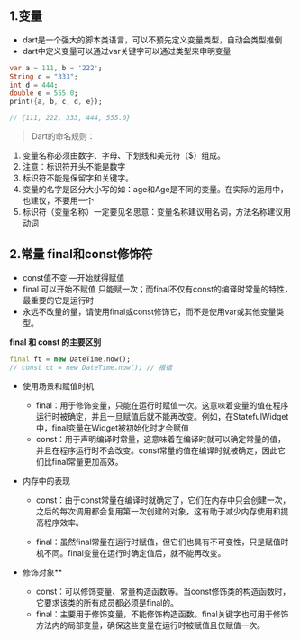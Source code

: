 ## 1.变量

- dart是一个强大的脚本类语言，可以不预先定义变量类型，自动会类型推倒
- dart中定义变量可以通过var关键字可以通过类型来申明变量

```dart
var a = 111, b = '222';
String c = "333";
int d = 444;
double e = 555.0;
print({a, b, c, d, e});

// {111, 222, 333, 444, 555.0}
```

> Dart的命名规则：

1. 变量名称必须由数字、字母、下划线和美元符（$）组成。
2. 注意：标识符开头不能是数字
3. 标识符不能是保留字和关键字。
4. 变量的名字是区分大小写的如：age和Age是不同的变量。在实际的运用中，也建议，不要用一个
5. 标识符（变量名称）一定要见名思意：变量名称建议用名词，方法名称建议用动词

## 2.常量 final和const修饰符

- const值不变 —开始就得赋值
- final 可以开始不赋值 只能赋一次；而final不仅有const的编译时常量的特性，最重要的它是运行时
- 永远不改量的量，请使用final或const修饰它，而不是使用var或其他变量类型。

**final 和 const 的主要区别**
```dart
final ft = new DateTime.now();
// const ct = new DateTime.now(); // 报错
```
- ‌使用场景和赋值时机‌
  - ‌final‌：用于修饰变量，只能在运行时赋值一次。这意味着变量的值在程序运行时被确定，并且一旦赋值后就不能再改变。例如，在StatefulWidget中，final变量在Widget被初始化时才会赋值
  - ‌const‌：用于声明编译时常量，这意味着在编译时就可以确定常量的值，并且在程序运行时不会改变。const常量的值在编译时就被确定，因此它们比final常量更加高效。

- ‌内存中的表现‌
  - ‌const‌：由于const常量在编译时就确定了，它们在内存中只会创建一次，之后的每次调用都会复用第一次创建的对象，这有助于减少内存使用和提高程序效率。

  - final‌：虽然final常量在运行时赋值，但它们也具有不可变性，只是赋值时机不同。final变量在运行时确定值后，就不能再改变。

- 修饰对象‌**
  - ‌const‌：可以修饰变量、常量构造函数等。当const修饰类的构造函数时，它要求该类的所有成员都必须是final的。
  - final‌：主要用于修饰变量，不能修饰构造函数。final关键字也可用于修饰方法内的局部变量，确保这些变量在运行时被赋值且仅赋值一次。
